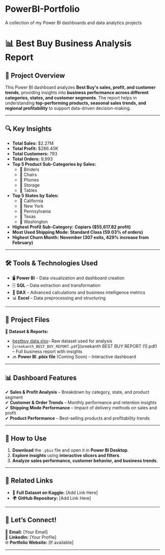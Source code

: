 # PowerBI-Portfolio
A collection of my Power BI dashboards and data analytics projects
# 📊 Best Buy Business Analysis Report

## 📌 Project Overview  
This Power BI dashboard analyzes **Best Buy's sales, profit, and customer trends**, providing insights into **business performance across different categories, states, and customer segments**. The report helps in understanding **top-performing products, seasonal sales trends, and regional profitability** to support data-driven decision-making.  

---

## 🔍 Key Insights  
- **Total Sales:** $2.27M  
- **Total Profit:** $286.40K  
- **Total Customers:** 793  
- **Total Orders:** 9,993  
- **Top 5 Product Sub-Categories by Sales:**  
  - 📌 Binders  
  - 📌 Chairs  
  - 📌 Phones  
  - 📌 Storage  
  - 📌 Tables  
- **Top 5 States by Sales:**  
  - 📍 California  
  - 📍 New York  
  - 📍 Pennsylvania  
  - 📍 Texas  
  - 📍 Washington  
- **Highest Profit Sub-Category:** **Copiers ($55,617.82 profit)**  
- **Most Used Shipping Mode:** **Standard Class (59.03% of orders)**  
- **Highest Churn Month:** **November (307 exits, 429% increase from February)**  

---

## 🛠 Tools & Technologies Used  
- 🖥 **Power BI** – Data visualization and dashboard creation  
- 🗄 **SQL** – Data extraction and transformation  
- 🔢 **DAX** – Advanced calculations and business intelligence metrics  
- 📊 **Excel** – Data preprocessing and structuring  

---

## 📂 Project Files  
📁 **Dataset & Reports:** 

- [bestbuy data.xlsx](https://github.com/user-attachments/files/19182689/bestbuy.data.xlsx)– Raw dataset used for analysis  
- [`sreekanth_BEST_BUY_REPORT.pdf`](sreekanth BEST BUY REPORT (1).pdf) – Full business report with insights  
- 🔜 **Power BI .pbix file** (Coming Soon) – Interactive dashboard  

---

## 📊 Dashboard Features  
✔ **Sales & Profit Analysis** – Breakdown by category, state, and product segment  
✔ **Customer & Order Trends** – Monthly performance and retention insights  
✔ **Shipping Mode Performance** – Impact of delivery methods on sales and profit  
✔ **Product Performance** – Best-selling products and profitability trends  

---

## 🚀 How to Use  
1. **Download** the `.pbix` file and open it in **Power BI Desktop**.  
2. **Explore insights** using **interactive slicers and filters**.  
3. **Analyze** **sales performance, customer behavior, and business trends**.  

---

## 🔗 Related Links  
- 📂 **Full Dataset on Kaggle:** [Add Link Here]  
- 🌍 **GitHub Repository:** [Add Link Here]  

---

## 📩 Let’s Connect!  
📧 **Email:** [Your Email]  
🔗 **LinkedIn:** [Your Profile]  
🌐 **Portfolio Website:** [If available]  

---


